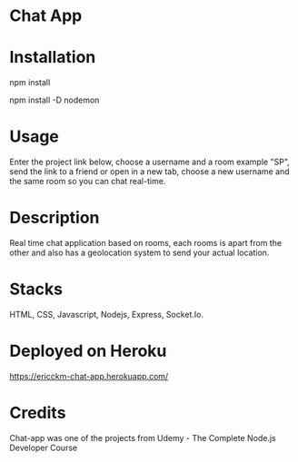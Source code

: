 # Chat App

# Installation
npm install

npm install -D nodemon

# Usage
Enter the project link below, choose a username and a room example "SP", send the link to a friend or open in a new tab, choose a new username and the same room so you can chat real-time.

# Description
Real time chat application based on rooms, each rooms is apart from the other and also has a geolocation system to send your actual location.

# Stacks
HTML, CSS, Javascript, Nodejs, Express, Socket.Io.

# Deployed on Heroku 
https://ericckm-chat-app.herokuapp.com/

# Credits
Chat-app was one of the projects from Udemy - The Complete Node.js Developer Course
